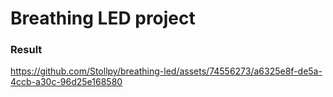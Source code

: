 # Breathing LED project


### Result
https://github.com/Stollpy/breathing-led/assets/74556273/a6325e8f-de5a-4ccb-a30c-96d25e168580


